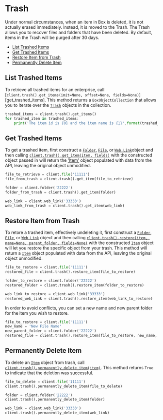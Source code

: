 Trash
=====

Under normal circumstances, when an item in Box is deleted, it is not actually erased immediately. Instead, it is
moved to the Trash. The Trash allows you to recover files and folders that have been deleted. By default, items in
the Trash will be purged after 30 days.

<!-- START doctoc generated TOC please keep comment here to allow auto update -->
<!-- DON'T EDIT THIS SECTION, INSTEAD RE-RUN doctoc TO UPDATE -->


- [List Trashed Items](#list-trashed-items)
- [Get Trashed Items](#get-trashed-items)
- [Restore Item from Trash](#restore-item-from-trash)
- [Permanently Delete Item](#permanently-delete-item)

<!-- END doctoc generated TOC please keep comment here to allow auto update -->

List Trashed Items
------------------

To retrieve all trashed items for an enterprise, call [`client.trash().get_items(imit=None, offset=None, fields=None)`][get_trashed_items]. This method returns a `BoxObjectCollection` that allows you to iterate over the [`Trash`][trash] objects in the collection.

```python
trashed_items = client.trash().get_items()
for trashed_item in trashed_items:
    print('The item id is {0} and the item name is {1}'.format(trashed_item.id, trashed_item.name))
```

[get_trashed_item]: https://box-python-sdk.readthedocs.io/en/latest/boxsdk.object.html#boxsdk.object.trash.Trash.get_trashed_items
[trash]: https://box-python-sdk.readthedocs.io/en/latest/boxsdk.object.html#boxsdk.object.trash.Trash

Get Trashed Items
-----------------

To get a trashed item, first construct a [`Folder`][folder_class], [`File`][file_class], or [`Web Link`][web_link_class]object and then calling [`client.trash().get_item(item, fields)`][get_item] with the constructed object passed in will return the ['Item'][item] object populated with data from the API, leaving the original object unmodified.

```python
file_to_retrieve = client.file('11111')
file_from_trash = client.trash().get_item(file_to_retrieve)
```

```python
folder = client.folder('22222')
folder_from_trash = client.trash().get_item(folder)
```

```python
web_link = client.web_link('33333')
web_link_from_trash = client.trash().get_item(web_link)
```

[folder_class]: https://box-python-sdk.readthedocs.io/en/latest/boxsdk.object.html#boxsdk.object.folder.Folder
[file_class]: https://box-python-sdk.readthedocs.io/en/latest/boxsdk.object.html#boxsdk.object.file.File
[web_link_class]: https://box-python-sdk.readthedocs.io/en/latest/boxsdk.object.html#boxsdk.object.web_link.WebLink
[item]: https://box-python-sdk.readthedocs.io/en/latest/boxsdk.object.html#boxsdk.object.item.Item
[get_item]: https://box-python-sdk.readthedocs.io/en/latest/boxsdk.object.html#boxsdk.object.trash.Trash.get_item


Restore Item from Trash
-----------------------


To retore a trashed item, effectively undeleting it, first construct a [`Folder`][folder_class], [`File`][file_class], or [`Web Link`][web_link_class] object and then calling [`client.trash().restore(item, name=None, parent_folder, fields=None)`][restore_item] with the constructed [`Item`][item_class] object will let you restore the specific object from your trash. This method will return a [`Item`][item_class] object populated with data from the API, leaving the original object unmodified.

```python
file_to_restore = client.file('11111')
restored_file = client.trash().restore_item(file_to_restore)
```

```python
folder_to_restore = client.folder('22222')
restored_folder = client.trash().restore_item(folder_to_restore)
```

```python
web_link_to_restore = client.web_link('33333')
restored_web_link = client.trash().restore_item(web_link_to_restore)
```

In order to avoid conflicts, you can set a new name and new parent folder for the item you wish to restore.

```python
file_to_restore = client.file('11111')
new_name = 'New File Name'
new_parent_folder = client.folder('22222')
restored_file = client.trash().restore_item(file_to_restore, new_name, new_parent_folder)
```

[folder_class]: https://box-python-sdk.readthedocs.io/en/latest/boxsdk.object.html#boxsdk.object.folder.Folder
[file_class]: https://box-python-sdk.readthedocs.io/en/latest/boxsdk.object.html#boxsdk.object.file.File
[web_link_class]: https://box-python-sdk.readthedocs.io/en/latest/boxsdk.object.html#boxsdk.object.web_link.WebLink
[item_class]: https://box-python-sdk.readthedocs.io/en/latest/boxsdk.object.html#boxsdk.object.item.Item
[restore_item]: https://box-python-sdk.readthedocs.io/en/latest/boxsdk.object.html#boxsdk.object.trash.Trash.restore_item

Permanently Delete Item
-----------------------
To delete an [`Item`][item_class] object from trash, call [`client.trash().permanently_delete_item(item)`][delete]. This method returns `True` to indicate that the deletion was successful.

```python
file_to_delete = client.file('11111')
client.trash().permanently_delete_item(file_to_delete)
```

```python
folder = client.folder('22222')
client.trash().permanently_delete_item(folder)
```

```python
web_link = client.web_link('33333')
client.trash().permanently_delete_item(web_link)
```

[item_class]: https://box-python-sdk.readthedocs.io/en/latest/boxsdk.object.html#boxsdk.object.item.Item
[delete]: https://box-python-sdk.readthedocs.io/en/latest/boxsdk.object.html#boxsdk.object.trash.Trash.permanently_delete()
